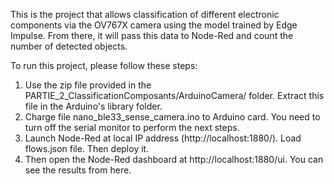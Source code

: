 This is the project that allows classification of different electronic components via the OV767X camera using the model trained by Edge Impulse. From there, it will pass this data to Node-Red and count the number of detected objects.

To run this project, please follow these steps:

1. Use the zip file provided in the PARTIE_2_ClassificationComposants/ArduinoCamera/ folder. Extract this file in the Arduino's library folder.
2. Charge file nano_ble33_sense_camera.ino to Arduino card. You need to turn off the serial monitor to perform the next steps.
3. Launch Node-Red at local IP address (http://localhost:1880/). Load flows.json file. Then deploy it.
4. Then open the Node-Red dashboard at http://localhost:1880/ui. You can see the results from here.
